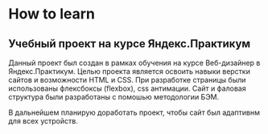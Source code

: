 # How to learn
## Учебный проект на курсе Яндекс.Практикум
Данный проект был создан в рамках обучения на курсе Веб-дизайнер в Яндекс.Практикум.
Целью проекта является освоить навыки верстки сайтов и возможности HTML и CSS.
При разработке страницы были использованы флексбоксы (flexbox), css антимации.
Сайт и фаловая структура были разработаны с помошью методологии БЭМ.

В дальнейшем планирую доработать проект, чтобы сайт был адаптивнм для всех устройств.
